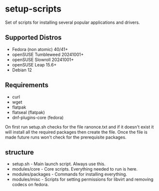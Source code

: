 # setup-scripts
Set of scripts for installing several popular applications and drivers.

## Supported Distros
* Fedora (non atomic) 40/41+
* openSUSE Tumbleweed 20241001+
* openSUSE Slowroll   20241001+
* openSUSE Leap       15.6+
* Debian              12

## Requirements
* curl
* wget
* flatpak
* flatseal         (flatpak)
* dnf-plugins-core (fedora)

On first run setup.sh checks for the file ranonce.txt and if it doesn't exist it will install all the required packages
then create the file. Once the file is made future runs won't check for the prerequisite packages.

structure
-------------
* setup.sh            -       Main launch script. Always use this.
* modules/core        -       Core scripts. Everything needed to run is here.
* modules/packages    -       Commands for installing everything.
* modules/misc        -       Scripts for setting permissions for libvirt and removing codecs on fedora.
